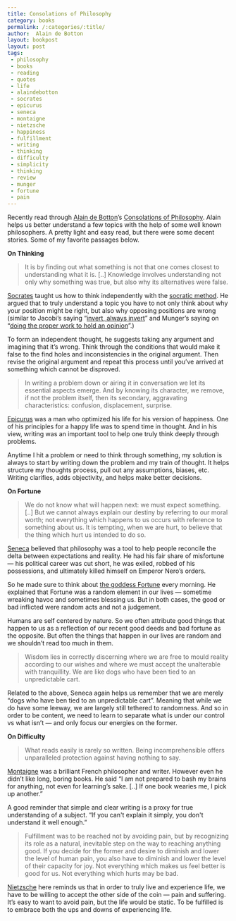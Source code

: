 ```yaml
---
title: Consolations of Philosophy
category: books
permalink: /:categories/:title/
author:  Alain de Botton
layout: bookpost
layout: post
tags:
 - philosophy
 - books
 - reading
 - quotes
 - life
 - alaindebotton
 - socrates
 - epicurus
 - seneca
 - montaigne
 - nietzsche
 - happiness
 - fulfillment
 - writing
 - thinking
 - difficulty
 - simplicity
 - thinking
 - review
 - munger
 - fortune
 - pain
---
```


Recently read through [Alain de Botton](https://en.wikipedia.org/wiki/Alain_de_Botton)’s [Consolations of Philosophy](https://www.amazon.com/Consolations-Philosophy-Alain-Botton/dp/0679779175).  Alain helps us better understand a few topics with the help of some well known philosophers. A pretty light and easy read, but there were some decent stories. Some of my favorite passages below.

**On Thinking**

> It is by finding out what something is not that one comes closest to understanding what it is. [..] Knowledge involves understanding not only why something was true, but also why its alternatives were false.

[Socrates](https://en.wikipedia.org/wiki/Socrates) taught us how to think independently with the [socratic method](https://en.wikipedia.org/wiki/Socratic_method). He argued that to truly understand a topic you have to not only think about why your position might be right, but also why opposing positions are wrong (similar to Jacobi’s saying “[invert, always invert](https://www.farnamstreetblog.com/2013/10/inversion/)” and Munger’s saying on “[doing the proper work to hold an opinion](https://www.farnamstreetblog.com/2013/04/the-work-required-to-have-an-opinion/)”.)

To form an independent thought, he suggests taking any argument and imagining that it’s wrong. Think through the conditions that would make it false to the find holes and inconsistencies in the original argument. Then revise the original argument and repeat this process until you’ve arrived at something which cannot be disproved.

> In writing a problem down or airing it in conversation we let its essential aspects emerge. And by knowing its character, we remove, if not the problem itself, then its secondary, aggravating characteristics: confusion, displacement, surprise.

[Epicurus](https://en.wikipedia.org/wiki/Epicurus) was a man who optimized his life for his version of happiness. One of his principles for a happy life was to spend time in thought. And in his view, writing was an important tool to help one truly think deeply through problems. 

Anytime I hit a problem or need to think through something, my solution is always to start by writing down the problem and my train of thought. It helps structure my thoughts process, pull out any assumptions, biases, etc. Writing clarifies, adds objectivity, and helps make better decisions. 

**On Fortune**

> We do not know what will happen next: we must expect something. [..] But we cannot always explain our destiny by referring to our moral worth; not everything which happens to us occurs with reference to something about us. It is tempting, when we are hurt, to believe that the thing which hurt us intended to do so.

[Seneca](https://en.wikipedia.org/wiki/Seneca_the_Younger) believed that philosophy was a tool to help people reconcile the delta between expectations and reality. He had his fair share of misfortune — his political career was cut short, he was exiled, robbed of his possessions, and ultimately killed himself on Emperor Nero’s orders.

So he made sure to think about [the goddess Fortune](https://en.wikipedia.org/wiki/Fortuna) every morning. He explained that Fortune was a random element in our lives — sometime wreaking havoc and sometimes blessing us. But in both cases, the good or bad inflicted were random acts and not a judgement.

Humans are self centered by nature. So we often attribute good things that happen to us as a reflection of our recent good deeds and bad fortune as the opposite. But often the things that happen in our lives are random and we shouldn’t read too much in them. 

> Wisdom lies in correctly discerning where we are free to mould reality according to our wishes and where we must accept the unalterable with tranquillity. We are like dogs who have been tied to an unpredictable cart.

Related to the above, Seneca again helps us remember that we are merely “dogs who have ben tied to an unpredictable cart”. Meaning that while we do have some leeway, we are largely still tethered to randomness. And so in order to be content, we need to learn to separate what is under our control vs what isn’t — and only focus our energies on the former. 

**On Difficulty**

> What reads easily is rarely so written. Being incomprehensible offers unparalleled protection against having nothing to say.

[Montaigne](https://en.wikipedia.org/wiki/Michel_de_Montaigne) was a brilliant French philosopher and writer. However even he didn’t like long, boring books. He said “I am not prepared to bash my brains for anything, not even for learning’s sake. [..] If one book wearies me, I pick up another.”

A good reminder that simple and clear writing is a proxy for true understanding of a subject. “If you can't explain it simply, you don't understand it well enough.”

> Fulfillment was to be reached not by avoiding pain, but by recognizing its role as a natural, inevitable step on the way to reaching anything good. If you decide for the former and desire to diminish and lower the level of human pain, you also have to diminish and lower the level of their capacity for joy. Not everything which makes us feel better is good for us. Not everything which hurts may be bad.

[Nietzsche](https://en.wikipedia.org/wiki/Friedrich_Nietzsche) here reminds us that in order to truly live and experience life, we have to be willing to accept the other side of the coin — pain and suffering. It’s easy to want to avoid pain, but the life would be static. To be fulfilled is to embrace both the ups and downs of experiencing life. 

